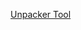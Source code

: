 [Unpacker Tool](https://drive.google.com/file/d/1oBfdhKb7ViqczSwAo_v9R9raZVuggqTI/view?usp=sharing)
